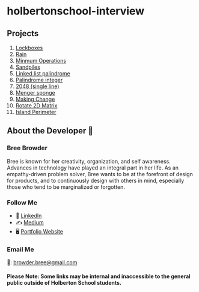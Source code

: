 # holbertonschool-interview

## Projects

1. [Lockboxes](https://intranet.hbtn.io/projects/1692)
2. [Rain](https://intranet.hbtn.io/projects/1724)
3. [Minmum Operations](https://intranet.hbtn.io/projects/1694)
4. [Sandpiles](https://intranet.hbtn.io/projects/1695)
5. [Linked list palindrome](https://intranet.hbtn.io/projects/1696)
6. [Palindrome integer](https://intranet.hbtn.io/projects/1699)
7. [2048 (single line)](https://intranet.hbtn.io/projects/1701)
8. [Menger sponge](https://intranet.hbtn.io/projects/1702)
9. [Making Change](https://intranet.hbtn.io/projects/1739)
10. [Rotate 2D Matrix](https://intranet.hbtn.io/projects/1731)
11. [Island Perimeter](https://intranet.hbtn.io/projects/1745)


## About the Developer  💬

### Bree Browder

Bree is known for her creativity, organization, and self awareness. Advances in technology have played an integral part in her life. As an empathy-driven problem solver, Bree wants to be at the forefront of design for products, and to continuously design with others in mind, especially those who tend to be marginalized or forgotten.

### Follow Me

- 📁 [LinkedIn](https://www.linkedin.com/in/breebrowder/)
- ✍️ [Medium](https://medium.com/@breebrowder)
- 🖥️ [Portfolio Website](https://breebrowder.github.io)

### Email Me
📩: browder.bree@gmail.com


#### Please Note: Some links may be internal and inaccessible to the general public outside of Holberton School students.
